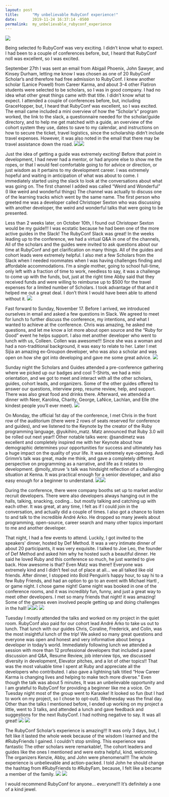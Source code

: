 ```yaml
---
layout: post
title:      "My unbelievable RubyConf experience!"
date:       2019-11-24 16:37:14 -0500
permalink:  my_unbelievable_rubyconf_experience
---
```



![](https://i.imgur.com/YMedE9K.png)

Being selected fo RubyConf was very exciting. I didn’t know what to expect. I had been to a couple of conferences before, but, I heard that RubyConf noll was excellent, so I was excited.

September 27th I was sent an email from Abigail Phoenix, John Sawyer, and Kinsey Durham, letting me know I was chosen as one of 20 RubyConf Scholar’s and therefore had free admission to RubyConf. I knew another scholar (Lanice Powell) from Career Karma, and about 3-4 other Flatiron students were selected to be scholars, so I was in good company. I had no idea what other great things came with that title. I didn’t know what to expect. I attended a couple of conferences before, but, including GraceHopper, but, I heard that RubyConf was excellent, so I was excited. The email came included a mini overview of how the “Scholar’s” program worked, the link to the slack, a questionnaire needed for the scholar/guide directory, and to help me get matched with a guide, an overview of the cohort system they use, dates to save to my calendar, and instructions on how to secure the ticket, travel logistics, since the scholarship didn’t include travel expenses. However, it was also noted in the email that there may be travel assistance down the road.
![](https://i.imgur.com/T7xTcvi.jpg)![](https://i.imgur.com/tZ5qDcu.jpg)

Just the idea of getting a guide was extremely exciting! Before that point in development, I had never had a mentor, or had anyone else to show me the ropes, or that I would feel comfortable going to for advice or direction, or just wisdom as it pertains to my development career. I was extremely hopeful and waiting in anticipation of what was about to come. I immediately started using the slack to look at the conversations about what was going on. The first channel I added was called “Weird and Wonderful” (I like weird and wonderful things) The channel was actually to discuss one of the learning tracks which went by the same name. The first person who greeted me was a developer called Christoper Sexton who was discussing with another developer, the weird and wonderful talks that were going to be presented.



Less than 2 weeks later, on October 10th, I found out Christoper Sexton would be my guide!!! I was ecstatic because he had been one of the more active guides in the Slack! The RubyConf Slack was great! In the weeks leading up to the conference, we had a virtual Q&A in one of the channels, All of the scholars and the guides were invited to ask questions about our time at RubyConf and get clarification on many things. All of the guides and cohort leads were extremely helpful. I also met a few Scholars from the Slack when I needed roommates when I was having challenges finding and affordable accommodations. I’m a single mother, going to school full-time, only left with a fraction of time to work, needless to say, it was a challenge to come up with the funds, but, just at the right time Abby said that they received funds and were willing to reimburse up to $500 for the travel expenses for a limited number of Scholars. I took advantage of that and it helped me out a great deal. I don’t think I would have been able to attend without it.
![](https://i.imgur.com/2oO35cs.jpg)


Fast forward to Sunday, November 17. Before I arrived, we introduced ourselves in email and asked a few questions in Slack. We agreed to meet for lunch to further discuss the conference, my intentions, and what I wanted to achieve at the conference. Chris was amazing, he asked me questions, and let me know a lot more about open source and the “Ruby for Good” event he helps support. I also met another developer who went to lunch with us, Colleen. Collen was awesome!!! Since she was a woman and had a non-traditional background, it was easy to relate to her. Later I met Sijia an amazing ex-Groupon developer, who was also a scholar and was open on how she got into developing and gave me some great advice.
![](https://i.imgur.com/oyiHxBx.jpg)

Sunday night the Scholars and Guides attended a pre-conference gathering where we picked up our badges and cool T-Shirts, we had a mini orientation, and we got to meet and interact with all the other scholars, guides, cohort leads, and organizers. Some of the other guides offered to answer our questions, interview prep, resume review, help, and support. There was also great food and drinks there. Afterward, we attended a dinner with Neer, Karolina, Charity, George, LaNice, Lachlan, and Elle (the kindest people you’ll ever meet).
![](https://i.imgur.com/7JQnWjy.jpg)

On Monday, the official 1st day of the conference, I met Chris in the front row of the auditorium (there were 2 rows of seats reserved for conference and guides), and we listened to the Keynote by the creator of the Ruby programming language, @yukihiro_matz. Matz announced that Ruby 3.0 will be rolled out next year!! 
Other notable talks were: @sandimetz was excellent and completely inspired me with her Keynote about how demographic determines your opportunities for success and ultimately has a huge impact on the quality of your life. It was extremely eye-opening. Avdi Grimm’s talk was great, made me think, and gave a completely different perspective on programming as a narrative, and life as it relates to development. @molly_struve ‘s talk was hindsight reflection of a challenging situation at Kenna. It was practical enough for a senior developer, and also easy enough for a beginner to understand.
![](https://i.imgur.com/90eixPL.jpg )![](https://i.imgur.com/J5kVCA4.jpg)

During the conference, there were company booths set up to market and/or recruit developers. There were also developers always hanging out in the halls, talking, snacking, coding… but mostly talking and catching up with each other. It was great, at any time, I felt as if I could join in the conversation, and actually did a couple of times. I also got a chance to listen to and talk to the incredible André Arko. He dropped so many jewels about programming, open-source, career search and many other topics important to me and another developer.

That night, I had a few events to attend. Luckily, I got invited to the speakers' dinner, hosted by Def Method. It was a very intimate dinner of about 20 participants, it was very exquisite. I talked to Joe Leo, the founder of Def Method and asked him why he hosted such a beautiful dinner. He said he loved Ruby and this conference so much, he just wanted to give back. How awesome is that? Even Matz was there!! Everyone was extremely kind and I didn’t feel out of place at all… we all talked like old friends. After dinner, I stopped into Bold Penguin’s happy hour, to say hi to a few Ruby Friends, and had an option to go to an event with Michael Hartl , or game night. I chose game night! Game night was booked in one of the conference rooms, and it was incredibly fun, funny, and just a great way to meet other developers. I met so many friends that night!  it was amazing!  Some of the games even involved people getting up and doing challenges in the hall!
![](https://i.imgur.com/3eljDHe.jpg)![](https://i.imgur.com/prxK3he.jpg) ![](https://i.imgur.com/dgV2WYi.jpg)

Tuesday I mostly attended the talks and worked on my project in the quiet room. RubyConf also paid for our cohort lead André Arko to take us out to lunch. That lunch with our guides Chris, Coraline, Frederick, and Colin, was the most insightful lunch of the trip! We asked so many great questions and everyone was open and honest and very informative about being a developer in today’s world. Immediately following lunch we attended a session with more than 12 professional developers that included a panel discussion and Q&A, Resume Review, job interview tips, we discussed diversity in development, Elevator pitches, and a lot of other topics!! That was the most valuable time I spent at Ruby and appreciate all the developers who contributed. I also gave a lightning talk titled “How Career Karma is changing lives and helping to make tech more diverse.” Even though the talk was about 5 minutes, It was an unbelievable opportunity and I am grateful to RubyConf for providing a beginner like me a voice. On Tuesday night most of the group went to Karaoke! It looked so fun (but I had to work on my project, so I chose to opt-out).
Wednesday was the final day. Other than the talks I mentioned before, I ended up working on my project a little, went to 3 talks, and attended a lunch and gave feedback and suggestions for the next RubyConf. I had nothing negative to say. It was all great!
![](https://i.imgur.com/zdpBW9e.jpg) ![](https://i.imgur.com/6tyD3bN.jpg)


The RubyConf Scholar’s experience is amazing!!! It was only 3 days, but, I felt like it lasted the whole week because of the wisdom I learned and the #RubyFriends I gained. I couldn't stop smiling. This experience was fantastic The other scholars were remarkable!, The cohort leaders and guides like the ones I mentioned and were extra helpful, kind, welcoming. The organizers Kenzie, Abby, and John were phenomenal!!! The whole experience is unbelievable and action-packed. I told John he should change the hashtag from #RubyFriends to #RubyFam, because, I felt like a became a member of the family.
![](https://i.imgur.com/MEkKNTk.jpg) ![](https://i.imgur.com/K7dTcKj.jpg)

I would recommend RubyConf for anyone… everyone!!! It’s definitely a one of a kind jewel.
